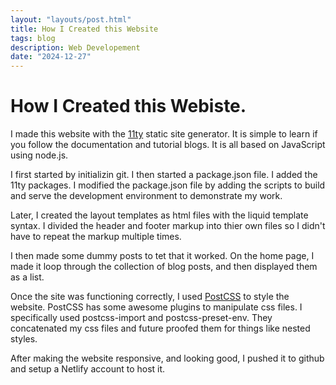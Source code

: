 ```yaml
---
layout: "layouts/post.html"
title: How I Created this Website
tags: blog
description: Web Developement
date: "2024-12-27"
---
```


# How I Created this Webiste.

I made this website with the [11ty](https://11ty.dev) static site generator. It is simple to learn if you follow the documentation and tutorial blogs. It is all based on JavaScript using node.js. 

I first started by initializin git. I then started a package.json file. I added the 11ty packages. I modified the package.json file by adding the scripts to build and serve the development environment to demonstrate my work. 

Later, I created the layout templates as html files with the liquid template syntax. I divided the header and footer markup into thier own files so I didn't have to repeat the markup multiple times. 

I then made some dummy posts to tet that it worked. On the home page, I made it loop through the collection of blog posts, and then displayed them as a list.

Once the site was functioning correctly, I used [PostCSS](https://postcss.org) to style the website. PostCSS has some awesome plugins to manipulate css files. I specifically used postcss-import and postcss-preset-env. They concatenated my css files and future proofed them for things like nested styles.

After making the website responsive, and looking good, I pushed it to github and setup a Netlify account to host it.